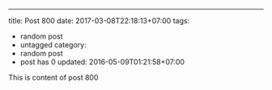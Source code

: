 ---
title: Post 800
date: 2017-03-08T22:18:13+07:00
tags:
  - random post
  - untagged
category:
  - random post
  - post has 0
updated: 2016-05-09T01:21:58+07:00

This is content of post 800